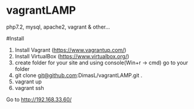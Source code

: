 # vagrantLAMP
php7.2, mysql, apache2, vagrant &amp; other...

#Install

1. Install Vagrant (https://www.vagrantup.com/)
2. Install VirtualBox (https://www.virtualbox.org/)
3. create folder for your site and using console(Win+r -> cmd) go to your folder
4. git clone git@github.com:DimasL/vagrantLAMP.git .
5. vagrant up
6. vagrant ssh

Go to http://192.168.33.60/